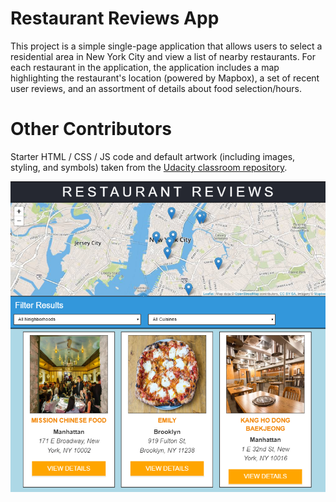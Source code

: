# Restaurant Reviews App 

This project is a simple single-page application that allows users to select a residential area in New York City and view a list of nearby restaurants. For each restaurant in the application, the application includes a map highlighting the restaurant's location (powered by Mapbox), a set of recent user reviews, and an assortment of details about food selection/hours.


# Other Contributors

Starter HTML / CSS / JS code and default artwork (including images, styling, and symbols) taken from the [Udacity classroom repository](https://github.com/udacity/mws-restaurant-stage-1).


![Restaurant Reviews App](app-screenshot.png)
